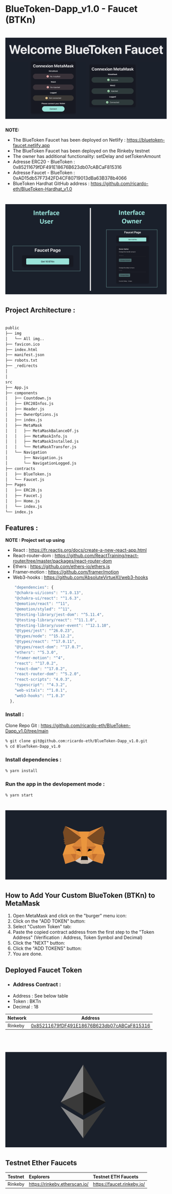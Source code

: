 # BlueToken-Dapp_v1.0 - Faucet (BTKn)

# ![loading](./public/img/Main.png)


**NOTE:** 
- The BlueToken Faucet has been deployed on Netlify : https://bluetoken-faucet.netlify.app
- The BlueToken Faucet has been deployed on the Rinkeby testnet
- The owner has additional functionality: setDelay and setTokenAmount
- Adresse ERC20 - BlueToken : 0x85211679fDF491E18676B623db07cABCaF815316
- Adresse Faucet - BlueToken : 0xAD15db57F7342FD4CF80719013dBa63B378b4066
- BlueToken Hardhat GitHub address : https://github.com/ricardo-eth/BlueToken-Hardhat_v1.0

# ![loading](./public/img/InterfaceFaucet.png)

## Project Architecture :

```bash

public
├── img
│   └── All img..
├── favicon.ico
├── index.html
├── manifest.json
├── robots.txt
├── _redirects
│
│
src
├── App.js
├── components
│   ├── Countdown.js
│   ├── ERC20Infos.js
│   ├── Header.js
│   ├── OwnerOptions.js
│   ├── index.js
│   ├── MetaMask
│   │   ├── MetaMaskBalanceOf.js
│   │   ├── MetaMaskInfo.js
│   │   ├── MetaMaskInstalled.js
│   │   └── MetaMaskTransfer.js
│   └── Navigation
│       ├── Navigation.js
│       └── NavigationLogged.js
├── contracts
│   ├── BlueToken.js
│   └── Faucet.js
├── Pages
│   ├── ERC20.js
│   ├── Faucet.j
│   ├── Home.js
│   └── index.js
└── index.js
```
## Features :

**NOTE : Project set up using**
- React : https://fr.reactjs.org/docs/create-a-new-react-app.html
- React-router-dom : https://github.com/ReactTraining/react-router/tree/master/packages/react-router-dom
- Ethers : https://github.com/ethers-io/ethers.js
- Framer-motion : https://github.com/framer/motion
- Web3-hooks : https://github.com/AbsoluteVirtueXI/web3-hooks


```js
    "dependencies": {
    "@chakra-ui/icons": "^1.0.13",
    "@chakra-ui/react": "^1.6.3",
    "@emotion/react": "^11",
    "@emotion/styled": "^11",
    "@testing-library/jest-dom": "^5.11.4",
    "@testing-library/react": "^11.1.0",
    "@testing-library/user-event": "^12.1.10",
    "@types/jest": "^26.0.23",
    "@types/node": "^15.12.2",
    "@types/react": "^17.0.11",
    "@types/react-dom": "^17.0.7",
    "ethers": "^5.3.0",
    "framer-motion": "^4",
    "react": "^17.0.2",
    "react-dom": "^17.0.2",
    "react-router-dom": "^5.2.0",
    "react-scripts": "4.0.3",
    "typescript": "^4.3.2",
    "web-vitals": "^1.0.1",
    "web3-hooks": "^1.0.3"
  },
```
### Install :

Clone Repo Git : https://github.com/ricardo-eth/BlueToken-Dapp_v1.0/tree/main

```zsh
% git clone git@github.com:ricardo-eth/BlueToken-Dapp_v1.0.git
% cd BlueToken-Dapp_v1.0
```
### Install dependencies :

```zsh
% yarn install
```
### Run the app in the devlopement mode :

```zsh
% yarn start
```
# ![loading](./public/img/MetaMaskLogo.png)
## How to Add Your Custom BlueToken (BTKn) to MetaMask

1. Open MetaMask and click on the "burger" menu icon:
2. Click on the "ADD TOKEN" button:
3. Select "Custom Token" tab:
4. Paste the copied contract address from the first step to the "Token Address" (Verification : Address, Token Symbol and Decimal)
5. Click the "NEXT" button:
6. Click the "ADD TOKENS" button:
7. You are done.

## Deployed Faucet Token
- ### Address Contract : 
* Address : See below table
* Token : BKTn
* Decimal : 18

| Network  | Address |
| ------------- | ------------- |
| Rinkeby  | [0x85211679fDF491E18676B623db07cABCaF815316](https://rinkeby.etherscan.io/token/0x85211679fDF491E18676B623db07cABCaF815316)  |

<br />

# ![loading](./public/img/EthLogo.png)
## Testnet Ether Faucets

Testnet   | Explorers                     | Testnet ETH Faucets
:-------- |:----------------------------- |:-------------------------
Rinkeby   | https://rinkeby.etherscan.io/ | https://faucet.rinkeby.io/ |

<br />
